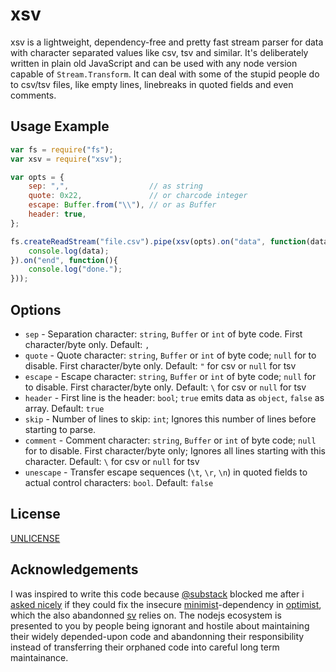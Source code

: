 # xsv

xsv is a lightweight, dependency-free and pretty fast stream parser for data with character separated values like csv, tsv and similar. 
It's deliberately written in plain old JavaScript and can be used with any node version capable of `Stream.Transform`.
It can deal with some of the stupid people do to csv/tsv files, like empty lines, linebreaks in quoted fields and even comments.

## Usage Example

```javascript
var fs = require("fs");
var xsv = require("xsv");

var opts = {
	sep: ",",                  // as string
	quote: 0x22,               // or charcode integer
	escape: Buffer.from("\\"), // or as Buffer
	header: true,
};

fs.createReadStream("file.csv").pipe(xsv(opts).on("data", function(data){
	console.log(data);
}).on("end", function(){
	console.log("done.");
}));
```

## Options

* `sep` - Separation character: `string`, `Buffer` or `int` of byte code. First character/byte only. Default: `,`
* `quote` - Quote character: `string`, `Buffer` or `int` of byte code; `null` for to disable. First character/byte only. Default: `"` for csv or `null` for tsv
* `escape` - Escape character: `string`, `Buffer` or `int` of byte code; `null` for to disable. First character/byte only. Default: `\` for csv or `null` for tsv
* `header` - First line is the header: `bool`; `true` emits data as `object`, `false` as array. Default: `true`
* `skip` - Number of lines to skip: `int`; Ignores this number of lines before starting to parse.
* `comment` - Comment character: `string`, `Buffer` or `int` of byte code; `null` for to disable. First character/byte only; Ignores all lines starting with this character. Default: `\` for csv or `null` for tsv
* `unescape` - Transfer escape sequences (`\t`, `\r`, `\n`) in quoted fields to actual control characters: `bool`. Default: `false`

## License

[UNLICENSE](UNLICENSE)

## Acknowledgements

I was inspired to write this code because [@substack](https://npmjs.com/~substack) blocked me after i [asked nicely](https://github.com/substack/node-optimist/issues/152#issuecomment-604662463) if they could fix the insecure [minimist](https://www.npmjs.com/package/minimist)-dependency in [optimist](https://www.npmjs.com/package/optimist), which the also abandonned [sv](https://www.npmjs.com/package/sv) relies on. The nodejs ecosystem is presented to you by people being ignorant and hostile about maintaining their widely depended-upon code and abandonning their responsibility instead of transferring their orphaned code into careful long term maintainance.
